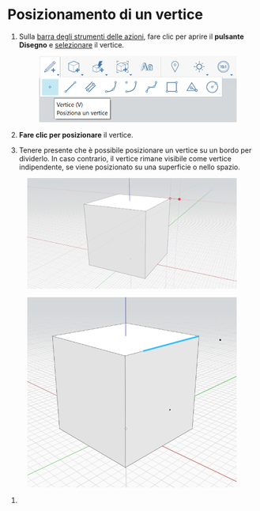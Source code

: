 # Posizionamento di un vertice

1.  Sulla [barra degli strumenti delle azioni](https://github.com/FormIt3D/autodesk-formit-360-windows-help/tree/c377e7b8a3b8e43e684321d0b7de867608d317a3/tool-library/tool-bars-extended.md), fare clic per aprire il **pulsante Disegno** e [selezionare](select-edge-face-or-object.md) il vertice. 

    <figure><img src="../.gitbook/assets/VertexToolbar.png" alt=""><figcaption></figcaption></figure>
2. **Fare clic per posizionare** il vertice. 
3. Tenere presente che è possibile posizionare un vertice su un bordo per dividerlo. In caso contrario, il vertice rimane visibile come vertice indipendente, se viene posizionato su una superficie o nello spazio.

<figure><img src="../.gitbook/assets/PlaceVertex.png" alt=""><figcaption></figcaption></figure>

<figure><img src="../.gitbook/assets/image (2).png" alt=""><figcaption></figcaption></figure>

1.
